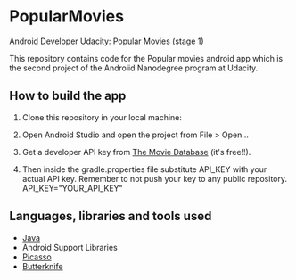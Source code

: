 # PopularMovies
Android Developer Udacity: Popular Movies (stage 1) 

This repository contains code for the Popular movies android app which is the second project of the Androiid Nanodegree program at Udacity.

## How to build the app

1. Clone this repository in your local machine:

2. Open Android Studio and open the project from File > Open...

3. Get a developer API key from [The Movie Database](https://www.themoviedb.org/) (it's free!!).

4. Then inside the gradle.properties file substitute API_KEY with your actual API key. Remember to not push your key to any public repository. API_KEY="YOUR_API_KEY"


## Languages, libraries and tools used

* [Java](https://docs.oracle.com/javase/8/)
* Android Support Libraries
* [Picasso](https://github.com/square/picasso)
* [Butterknife](https://github.com/JakeWharton/butterknife)
